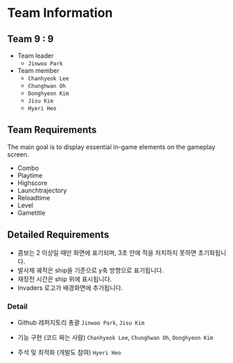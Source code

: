 # Team Information

## Team 9 : 9

- Team leader
  - `Jinwoo Park`
- Team member
  - `Chanhyeok Lee`
  - `Chunghwan Oh`
  - `Donghyeon Kim`
  - `Jisu Kim`
  - `Hyeri Heo`

## Team Requirements
The main goal is to display essential in-game elements on the gameplay screen.

- Combo
- Playtime
- Highscore
- Launchtrajectory
- Reloadtime
- Level
- Gametitle

## Detailed Requirements
- 콤보는 2 이상일 때만 화면에 표기되며, 3초 안에 적을 처치하지 못하면 초기화됩니다.
- 발사체 궤적은 ship을 기준으로 y축 방향으로 표기됩니다.
- 재장전 시간은 ship 위에 표시됩니다.
- Invaders 로고가 배경화면에 추가됩니다.

### Detail
- Github 레퍼지토리 총괄
  `Jinwoo Park`, `Jisu Kim`

- 기능 구현 (코드 짜는 사람)
  `Chanhyeok Lee`, `Chunghwan Oh`, `Donghyeon Kim`

- 주석 및 최적화 (개발도 참여)
  `Hyeri Heo`
